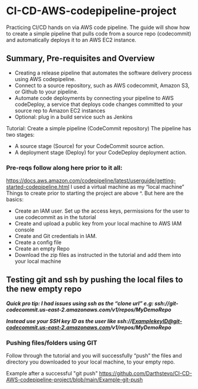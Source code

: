 # CI-CD-AWS-codepipeline-project
Practicing CI/CD hands on via AWS code pipeline. The guide will show how to create a simple pipeline that pulls code from a source repo (codecommit) and automatically deploys it to an AWS EC2 instance.


## Summary, Pre-requisites and Overview

* Creating a release pipeline that automates the software delivery process using AWS codepipeline.
* Connect to a source repository, such as AWS codecommit, Amazon S3, or Github to your pipeline.
* Automate code deployments by connecting your pipeline to AWS codeDeploy, a service that deploys code changes committed to your source rep to Amazon EC2 instances
* Optional: plug in a build service such as Jenkins

Tutorial: Create a simple pipeline (CodeCommit repository)
The pipeline has two stages:

* A source stage (Source) for your CodeCommit source action.
* A deployment stage (Deploy) for your CodeDeploy deployment action.

### Pre-reqs follow along here prior to it all:

https://docs.aws.amazon.com/codepipeline/latest/userguide/getting-started-codepipeline.html
I used a virtual machine as my “local machine”
Things to create prior to starting the project are above ^. But here are the basics:

* Create an IAM user. Set up the access keys, permissions for the user to use codecommit as in the tutorial
* Create and upload a public key from your local machine to AWS IAM console
* Create and Git credentials in IAM.
* Create a config file
* Create an empty Repo
* Download the zip files as instructed in the tutorial and add them into your local machine

## Testing git and ssh by pushing the local files to the new empty repo

***Quick pro tip: I had issues using ssh as the “clone url” e.g: ssh://git-codecommit.us-east-2.amazonaws.com/v1/repos/MyDemoRepo***

***Instead use your SSH key ID as the user like ssh://ExamplekeyID@git-codecommit.us-east-2.amazonaws.com/v1/repos/MyDemoRepo***


### Pushing files/folders using GIT

Follow through the tutorial and you will successfully “push” the files and directory you downloaded to your local machine, to your empty repo.

Example after a successful "git push"
https://github.com/Darthstevo/CI-CD-AWS-codepipeline-project/blob/main/Example-git-push


